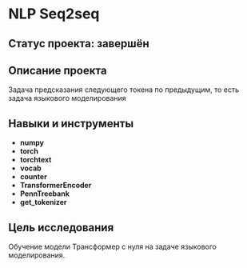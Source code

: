 # NLP Seq2seq

## Статус проекта: завершён

## Описание проекта

Задача предсказания следующего токена по предыдущим, то есть задача языкового моделирования

## Навыки и инструменты

- **numpy**
- **torch**
- **torchtext**
- **vocab**
- **counter**
- **TransformerEncoder**
- **PennTreebank**
- **get_tokenizer**


## Цель исследования

Обучение модели Трансформер с нуля на задаче языкового моделирования.
